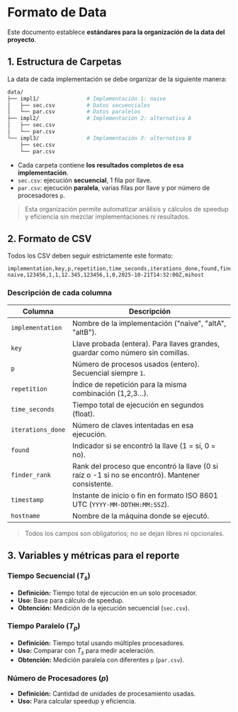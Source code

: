 # Formato de Data

Este documento establece **estándares para la organización de la data del proyecto**.

## 1. Estructura de Carpetas

La data de cada implementación se debe organizar de la siguiente manera:

```bash
data/
├── impl1/               # Implementación 1: naive
│   ├── sec.csv          # Datos secuenciales
│   └── par.csv          # Datos paralelos
├── impl2/               # Implementación 2: alternativa A
│   ├── sec.csv
│   └── par.csv
└── impl3/               # Implementación 3: alternativa B
    ├── sec.csv
    └── par.csv
```

- Cada carpeta contiene **los resultados completos de esa implementación**.
- `sec.csv`: ejecución **secuencial**, 1 fila por llave.
- `par.csv`: ejecución **paralela**, varias filas por llave y por número de procesadores `p`.

> Esta organización permite automatizar análisis y cálculos de speedup y eficiencia sin mezclar implementaciones ni resultados.

## 2. Formato de CSV

Todos los CSV deben seguir estrictamente este formato:

```csv
implementation,key,p,repetition,time_seconds,iterations_done,found,finder_rank,timestamp,hostname
naive,123456,1,1,12.345,123456,1,0,2025-10-21T14:32:00Z,mihost
```

### Descripción de cada columna

| Columna           | Descripción                                                                                      |
| ----------------- | ------------------------------------------------------------------------------------------------ |
| `implementation`  | Nombre de la implementación ("naive", "altA", "altB").                                           |
| `key`             | Llave probada (entera). Para llaves grandes, guardar como número sin comillas.                   |
| `p`               | Número de procesos usados (entero). Secuencial siempre `1`.                                      |
| `repetition`      | Índice de repetición para la misma combinación (1,2,3…).                                         |
| `time_seconds`    | Tiempo total de ejecución en segundos (float).                                                   |
| `iterations_done` | Número de claves intentadas en esa ejecución.                                                    |
| `found`           | Indicador si se encontró la llave (1 = sí, 0 = no).                                              |
| `finder_rank`     | Rank del proceso que encontró la llave (0 si raíz o -1 si no se encontró). Mantener consistente. |
| `timestamp`       | Instante de inicio o fin en formato ISO 8601 UTC (`YYYY-MM-DDTHH:MM:SSZ`).                       |
| `hostname`        | Nombre de la máquina donde se ejecutó.                                                           |

> Todos los campos son obligatorios; no se dejan libres ni opcionales.

## 3. Variables y métricas para el reporte

### Tiempo Secuencial ($T_s$)

- **Definición:** Tiempo total de ejecución en un solo procesador.
- **Uso:** Base para cálculo de speedup.
- **Obtención:** Medición de la ejecución secuencial (`sec.csv`).

### Tiempo Paralelo ($T_p$)

- **Definición:** Tiempo total usando múltiples procesadores.
- **Uso:** Comparar con $T_s$ para medir aceleración.
- **Obtención:** Medición paralela con diferentes `p` (`par.csv`).

### Número de Procesadores ($p$)

- **Definición:** Cantidad de unidades de procesamiento usadas.
- **Uso:** Para calcular speedup y eficiencia.
